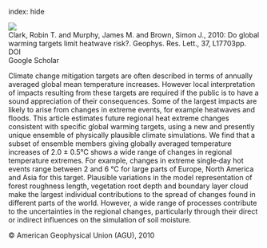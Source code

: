 index: hide

<div class="Citation">
    <div class="Citation-thumb CitationThumb-linked"  data-href="https://doi.org/10.1029/2010gl043898">
      <img src="https://static.claimspace.cloud/climate-study-static/refs/thumbs/11/Clark_et_al_2010-thumb.png" />
    </div>

  <div class="Citation-body">
    <div class="Citation-text">Clark, Robin T. and Murphy, James M. and Brown, Simon J., 2010: Do global warming targets limit heatwave risk?. <span class="Article-journal">Geophys. Res. Lett., </span><span class="Article-volume">37, </span>L17703pp.</div>
    <div class="Citation-links">
      <div class="CitationLink" data-href="https://doi.org/10.1029/2010gl043898">
        <div class="CitationLink-icon CitationLink-Doi"></div>
        <div class="CitationLink-text">DOI</div>
      </div>
      <div class="CitationLink" data-href="https://scholar.google.com/scholar?q=10.1029/2010gl043898">
        <div class="CitationLink-icon CitationLink-Scholar"></div>
        <div class="CitationLink-text">Google Scholar</div>
      </div>
    </div>
  </div>
</div>

Climate change mitigation targets are often described in terms of annually averaged global mean temperature increases. However local interpretation of impacts resulting from these targets are required if the public is to have a sound appreciation of their consequences. Some of the largest impacts are likely to arise from changes in extreme events, for example heatwaves and floods. This article estimates future regional heat extreme changes consistent with specific global warming targets, using a new and presently unique ensemble of physically plausible climate simulations. We find that a subset of ensemble members giving globally averaged temperature increases of 2.0 ± 0.5°C shows a wide range of changes in regional temperature extremes. For example, changes in extreme single‐day hot events range between 2 and 6 °C for large parts of Europe, North America and Asia for this target. Plausible variations in the model representation of forest roughness length, vegetation root depth and boundary layer cloud make the largest individual contributions to the spread of changes found in different parts of the world. However, a wide range of processes contribute to the uncertainties in the regional changes, particularly through their direct or indirect influences on the simulation of soil moisture.

<div class="Citation-copy">
&copy; American Geophysical Union (AGU), 2010
</div>